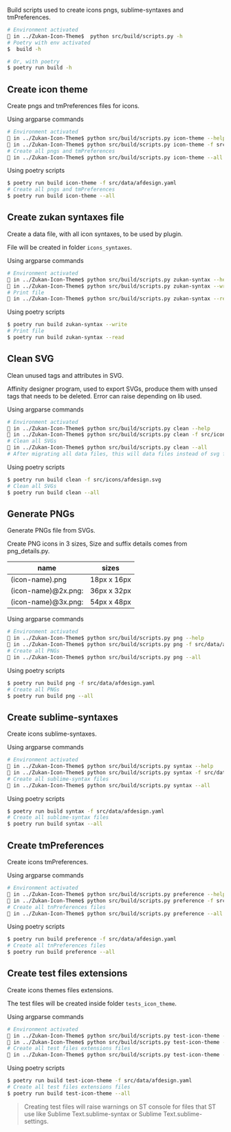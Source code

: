 Build scripts used to create icons pngs, sublime-syntaxes and tmPreferences.  

```sh
# Environment activated
🚥 in ../Zukan-Icon-Theme$  python src/build/scripts.py -h
# Poetry with env activated
$  build -h

# Or, with poetry
$ poetry run build -h
```

## Create icon theme
Create pngs and tmPreferences files for icons.  

Using argparse commands  
```sh
# Environment activated
🚥 in ../Zukan-Icon-Theme$ python src/build/scripts.py icon-theme --help
🚥 in ../Zukan-Icon-Theme$ python src/build/scripts.py icon-theme -f src/data/afdesign.yaml
# Create all pngs and tmPreferences
🚥 in ../Zukan-Icon-Theme$ python src/build/scripts.py icon-theme --all
```

Using poetry scripts  
```sh
$ poetry run build icon-theme -f src/data/afdesign.yaml
# Create all pngs and tmPreferences
$ poetry run build icon-theme --all
```

## Create zukan syntaxes file
Create a data file, with all icon syntaxes, to be used by plugin.  

File will be created in folder `icons_syntaxes`.  

Using argparse commands  
```sh
# Environment activated
🚥 in ../Zukan-Icon-Theme$ python src/build/scripts.py zukan-syntax --help
🚥 in ../Zukan-Icon-Theme$ python src/build/scripts.py zukan-syntax --write
# Print file
🚥 in ../Zukan-Icon-Theme$ python src/build/scripts.py zukan-syntax --read
```

Using poetry scripts  
```sh
$ poetry run build zukan-syntax --write
# Print file
$ poetry run build zukan-syntax --read
```

## Clean SVG
Clean unused tags and attributes in SVG.  

Affinity designer program, used to export SVGs, produce them with unsed tags that needs to be deleted. Error can raise depending on lib used.  

Using argparse commands  
```sh
# Environment activated
🚥 in ../Zukan-Icon-Theme$ python src/build/scripts.py clean --help
🚥 in ../Zukan-Icon-Theme$ python src/build/scripts.py clean -f src/icons/afdesign.svg
# Clean all SVGs
🚥 in ../Zukan-Icon-Theme$ python src/build/scripts.py clean --all
# After migrating all data files, this will data files instead of svg files.
```

Using poetry scripts  
```sh
$ poetry run build clean -f src/icons/afdesign.svg
# Clean all SVGs
$ poetry run build clean --all
```

## Generate PNGs
Generate PNGs file from SVGs.  

Create PNG icons in 3 sizes, Size and suffix details comes from png_details.py.  

| name | sizes |
|-----------|------|
| (icon-name).png | 18px x 16px |
| (icon-name)@2x.png: | 36px x 32px |
| (icon-name)@3x.png: | 54px x 48px |

Using argparse commands  
```sh
# Environment activated
🚥 in ../Zukan-Icon-Theme$ python src/build/scripts.py png --help
🚥 in ../Zukan-Icon-Theme$ python src/build/scripts.py png -f src/data/afdesign.yaml
# Create all PNGs
🚥 in ../Zukan-Icon-Theme$ python src/build/scripts.py png --all
```

Using poetry scripts  
```sh
$ poetry run build png -f src/data/afdesign.yaml
# Create all PNGs 
$ poetry run build png --all
```

## Create sublime-syntaxes
Create icons sublime-syntaxes.  

Using argparse commands  
```sh
# Environment activated
🚥 in ../Zukan-Icon-Theme$ python src/build/scripts.py syntax --help
🚥 in ../Zukan-Icon-Theme$ python src/build/scripts.py syntax -f src/data/afdesign.yaml
# Create all sublime-syntax files
🚥 in ../Zukan-Icon-Theme$ python src/build/scripts.py syntax --all
```

Using poetry scripts  
```sh
$ poetry run build syntax -f src/data/afdesign.yaml
# Create all sublime-syntax files
$ poetry run build syntax --all
```

## Create tmPreferences
Create icons tmPreferences.  

Using argparse commands  
```sh
# Environment activated
🚥 in ../Zukan-Icon-Theme$ python src/build/scripts.py preference --help
🚥 in ../Zukan-Icon-Theme$ python src/build/scripts.py preference -f src/data/afdesign.yaml
# Create all tnPreferences files
🚥 in ../Zukan-Icon-Theme$ python src/build/scripts.py preference --all
```

Using poetry scripts  
```sh
$ poetry run build preference -f src/data/afdesign.yaml
# Create all tnPreferences files
$ poetry run build preference --all
```

## Create test files extensions
Create icons themes files extensions.  

The test files will be created inside folder `tests_icon_theme`.  

Using argparse commands  
```sh
# Environment activated
🚥 in ../Zukan-Icon-Theme$ python src/build/scripts.py test-icon-theme --help
🚥 in ../Zukan-Icon-Theme$ python src/build/scripts.py test-icon-theme -f src/data/afdesign.yaml
# Create all test files extensions files
🚥 in ../Zukan-Icon-Theme$ python src/build/scripts.py test-icon-theme --all
```

Using poetry scripts  
```sh
$ poetry run build test-icon-theme -f src/data/afdesign.yaml
# Create all test files extensions files
$ poetry run build test-icon-theme --all
```

> Creating test files will raise warnings on ST console for files that ST use like Sublime Text.sublime-syntax or Sublime Text.sublime-settings.
